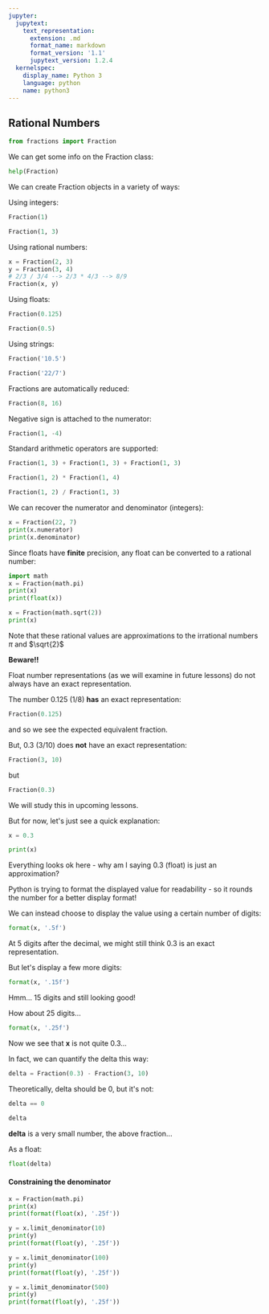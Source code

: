 ```yaml
---
jupyter:
  jupytext:
    text_representation:
      extension: .md
      format_name: markdown
      format_version: '1.1'
      jupytext_version: 1.2.4
  kernelspec:
    display_name: Python 3
    language: python
    name: python3
---
```


## Rational Numbers

```python
from fractions import Fraction
```

We can get some info on the Fraction class:

```python
help(Fraction)
```

We can create Fraction objects in a variety of ways:


Using integers:

```python
Fraction(1)
```

```python
Fraction(1, 3)
```

Using rational numbers:

```python
x = Fraction(2, 3)
y = Fraction(3, 4)
# 2/3 / 3/4 --> 2/3 * 4/3 --> 8/9
Fraction(x, y)
```

Using floats:

```python
Fraction(0.125)
```

```python
Fraction(0.5)
```

Using strings:

```python
Fraction('10.5')
```

```python
Fraction('22/7')
```

Fractions are automatically reduced:

```python
Fraction(8, 16)
```

Negative sign is attached to the numerator:

```python
Fraction(1, -4)
```

Standard arithmetic operators are supported:

```python
Fraction(1, 3) + Fraction(1, 3) + Fraction(1, 3)
```

```python
Fraction(1, 2) * Fraction(1, 4)
```

```python
Fraction(1, 2) / Fraction(1, 3)
```

We can recover the numerator and denominator (integers):

```python
x = Fraction(22, 7)
print(x.numerator)
print(x.denominator)
```

Since floats have **finite** precision, any float can be converted to a rational number:

```python
import math
x = Fraction(math.pi)
print(x)
print(float(x))
```

```python
x = Fraction(math.sqrt(2))
print(x)
```

Note that these rational values are approximations to the irrational numbers $\pi$ and $\sqrt{2}$


**Beware!!**


Float number representations (as we will examine in future lessons) do not always have an exact representation.


The number 0.125 (1/8) **has** an exact representation:

```python
Fraction(0.125)
```

and so we see the expected equivalent fraction.

But, 0.3 (3/10) does **not** have an exact representation:

```python
Fraction(3, 10)
```

but

```python
Fraction(0.3)
```

We will study this in upcoming lessons.

But for now, let's just see a quick explanation:

```python
x = 0.3
```

```python
print(x)
```

Everything looks ok here - why am I saying 0.3 (float) is just an approximation?

Python is trying to format the displayed value for readability - so it rounds the number for a better display format!

We can instead choose to display the value using a certain number of digits:

```python
format(x, '.5f')
```

At 5 digits after the decimal, we might still think 0.3 is an exact representation.

But let's display a few more digits:

```python
format(x, '.15f')
```

Hmm... 15 digits and still looking good!

How about 25 digits...

```python
format(x, '.25f')
```

Now we see that **x** is not quite 0.3...


In fact, we can quantify the delta this way:

```python
delta = Fraction(0.3) - Fraction(3, 10)
```

Theoretically, delta should be 0, but it's not:

```python
delta == 0
```

```python
delta
```

**delta** is a very small number, the above fraction...

As a float:

```python
float(delta)
```

#### Constraining the denominator

```python
x = Fraction(math.pi)
print(x)
print(format(float(x), '.25f'))
```

```python
y = x.limit_denominator(10)
print(y)
print(format(float(y), '.25f'))
```

```python
y = x.limit_denominator(100)
print(y)
print(format(float(y), '.25f'))
```

```python
y = x.limit_denominator(500)
print(y)
print(format(float(y), '.25f'))
```
